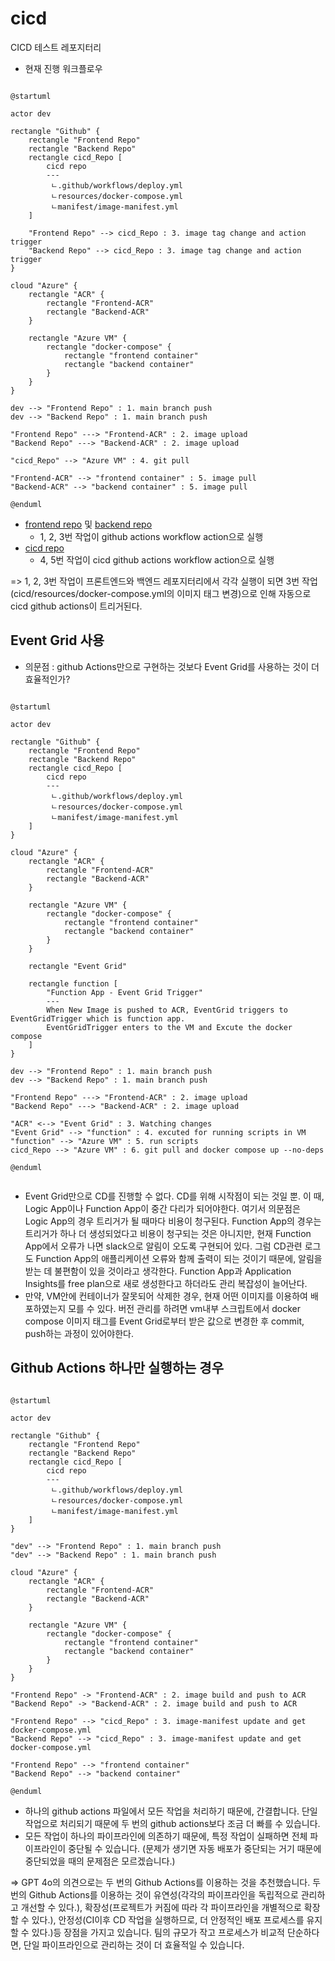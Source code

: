 # cicd
CICD 테스트 레포지터리

- 현재 진행 워크플로우

```plantuml

@startuml

actor dev

rectangle "Github" {
    rectangle "Frontend Repo"
    rectangle "Backend Repo"
    rectangle cicd_Repo [
        cicd repo
        ---
         ㄴ.github/workflows/deploy.yml
         ㄴresources/docker-compose.yml
         ㄴmanifest/image-manifest.yml
    ]

    "Frontend Repo" --> cicd_Repo : 3. image tag change and action trigger 
    "Backend Repo" --> cicd_Repo : 3. image tag change and action trigger
}

cloud "Azure" {
    rectangle "ACR" {
        rectangle "Frontend-ACR"
        rectangle "Backend-ACR"
    }

    rectangle "Azure VM" {
        rectangle "docker-compose" {
            rectangle "frontend container"
            rectangle "backend container"
        }
    }
}

dev --> "Frontend Repo" : 1. main branch push
dev --> "Backend Repo" : 1. main branch push

"Frontend Repo" ---> "Frontend-ACR" : 2. image upload
"Backend Repo" ---> "Backend-ACR" : 2. image upload

"cicd_Repo" --> "Azure VM" : 4. git pull

"Frontend-ACR" --> "frontend container" : 5. image pull
"Backend-ACR" --> "backend container" : 5. image pull

@enduml

```
- [frontend repo](https://github.com/Suah-Cho/frontend) 및 [backend repo](https://github.com/Suah-Cho/backend)
    - 1, 2, 3번 작업이 github actions workflow action으로 실행
- [cicd repo](https://github.com/Suah-Cho/cicd)
    - 4, 5번 작업이 cicd github actions workflow action으로 실행

=> 1, 2, 3번 작업이 프론트엔드와 백엔드 레포지터리에서 각각 실행이 되면 3번 작업(cicd/resources/docker-compose.yml의 이미지 태그 변경)으로 인해 자동으로 cicd github actions이 트리거된다.

## Event Grid 사용

- 의문점 :  github Actions만으로 구현하는 것보다 Event Grid를 사용하는 것이 더 효율적인가?

```plantuml

@startuml

actor dev

rectangle "Github" {
    rectangle "Frontend Repo"
    rectangle "Backend Repo"
    rectangle cicd_Repo [
        cicd repo
        ---
         ㄴ.github/workflows/deploy.yml
         ㄴresources/docker-compose.yml
         ㄴmanifest/image-manifest.yml
    ]
}

cloud "Azure" {
    rectangle "ACR" {
        rectangle "Frontend-ACR"
        rectangle "Backend-ACR"
    }

    rectangle "Azure VM" {
        rectangle "docker-compose" {
            rectangle "frontend container"
            rectangle "backend container"
        }
    }

    rectangle "Event Grid"

    rectangle function [
        "Function App - Event Grid Trigger"
        ---
        When New Image is pushed to ACR, EventGrid triggers to EventGridTrigger which is function app.
        EventGridTrigger enters to the VM and Excute the docker compose
    ]
}

dev --> "Frontend Repo" : 1. main branch push
dev --> "Backend Repo" : 1. main branch push

"Frontend Repo" ---> "Frontend-ACR" : 2. image upload
"Backend Repo" ---> "Backend-ACR" : 2. image upload

"ACR" <--> "Event Grid" : 3. Watching changes
"Event Grid" --> "function" : 4. excuted for running scripts in VM
"function" --> "Azure VM" : 5. run scripts
cicd_Repo --> "Azure VM" : 6. git pull and docker compose up --no-deps

@enduml


```


- Event Grid만으로 CD를 진행할 수 없다. CD를 위해 시작점이 되는 것일 뿐. 이 때, Logic App이나 Function App이 중간 다리가 되어야한다. 여기서 의문점은 Logic App의 경우 트리거가 될 때마다 비용이 청구된다. Function App의 경우는 트리거가 하나 더 생성되었다고 비용이 청구되는 것은 아니지만, 현재 Function App에서 오류가 나면 slack으로 알림이 오도록 구현되어 있다. 그럼 CD관련 로그도 Function App의 애플리케이션 오류와 함께 출력이 되는 것이기 때문에, 알림을 받는 데 불편함이 있을 것이라고 생각한다. Function App과 Application Insights를 free plan으로 새로 생성한다고 하더라도 관리 복잡성이 늘어난다. 
- 만약, VM안에 컨테이너가 잘못되어 삭제한 경우, 현재 어떤 이미지를 이용하여 배포하였는지 모를 수 있다. 버전 관리를 하려면 vm내부 스크립트에서 docker compose 이미지 태그를 Event Grid로부터 받은 값으로 변경한 후 commit, push하는 과정이 있어야한다.


## Github Actions 하나만 실행하는 경우

```plantuml

@startuml

actor dev

rectangle "Github" {
    rectangle "Frontend Repo"
    rectangle "Backend Repo"
    rectangle cicd_Repo [
        cicd repo
        ---
         ㄴ.github/workflows/deploy.yml
         ㄴresources/docker-compose.yml
         ㄴmanifest/image-manifest.yml
    ]
}

"dev" --> "Frontend Repo" : 1. main branch push
"dev" --> "Backend Repo" : 1. main branch push

cloud "Azure" {
    rectangle "ACR" {
        rectangle "Frontend-ACR"
        rectangle "Backend-ACR"
    }

    rectangle "Azure VM" {
        rectangle "docker-compose" {
            rectangle "frontend container"
            rectangle "backend container"
        }
    }
}

"Frontend Repo" -> "Frontend-ACR" : 2. image build and push to ACR
"Backend Repo" -> "Backend-ACR" : 2. image build and push to ACR

"Frontend Repo" --> "cicd_Repo" : 3. image-manifest update and get docker-compose.yml
"Backend Repo" --> "cicd_Repo" : 3. image-manifest update and get docker-compose.yml

"Frontend Repo" --> "frontend container"
"Backend Repo" --> "backend container"

@enduml

```

- 하나의 github actions 파일에서 모든 작업을 처리하기 때문에, 간결합니다. 단일 작업으로 처리되기 때문에 두 번의 github actions보다 조금 더 빠를 수 있습니다. 
- 모든 작업이 하나의 파이프라인에 의존하기 때문에, 특정 작업이 실패하면 전체 파이프라인이 중단될 수 있습니다. (문제가 생기면 자동 배포가 중단되는 거기 때문에 중단되었을 때의 문제점은 모르겠습니다.)


=> GPT 4o의 의견으로는 두 번의 Github Actions를 이용하는 것을 추천했습니다. 두 번의 Github Actions를 이용하는 것이 유연성(각각의 파이프라인을 독립적으로 관리하고 개선할 수 있다.), 확장성(프로젝트가 커짐에 따라 각 파이프라인을 개별적으로 확장할 수 있다.), 안정성(CI이후 CD 작업을 실행하므로, 더 안정적인 배포 프로세스를 유지할 수 있다.)등 장점을 가지고 있습니다. 팀의 규모가 작고 프로세스가 비교적 단순하다면, 단일 파이프라인으로 관리하는 것이 더 효율적일 수 있습니다. 